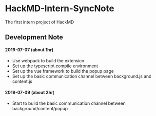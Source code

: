 # HackMD-Intern-SyncNote

The first intern project of HackMD

## Development Note

#### 2019-07-07 (about 1hr)
* Use webpack to build the extension
* Set up the typescript compile environment
* Set up the vue framework to build the popup page
* Set up the basic communication channel between background.js and content.js

#### 2019-07-09 (about 2hr)
* Start to build the basic communication channel between background/content/popup